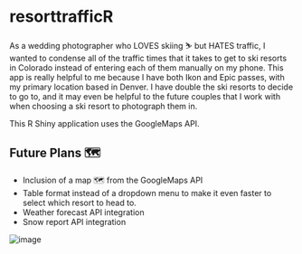 # resorttrafficR

As a wedding photographer who LOVES skiing ⛷️ but HATES traffic, I wanted to condense all of the traffic times that it takes to get to ski resorts in Colorado instead of entering each of them manually on my phone. This app is really helpful to me because I have both Ikon and Epic passes, with my primary location based in Denver. I have double the ski resorts to decide to go to, and it may even be helpful to the future couples that I work with when choosing a ski resort to photograph them in.

This R Shiny application uses the GoogleMaps API. 


## Future Plans 🗺️

- Inclusion of a map 🗺️ from the GoogleMaps API
- Table format instead of a dropdown menu to make it even faster to select which resort to head to.
- Weather forecast API integration
- Snow report API integration


![image](https://github.com/miosisoniii/resorttrafficR/assets/23582531/396732b4-3da1-41ba-8fae-1fad5ae4eba8)
